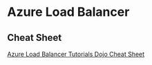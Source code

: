 # Azure Load Balancer

## Cheat Sheet

[Azure Load Balancer Tutorials Dojo Cheat Sheet](https://tutorialsdojo.com/azure-load-balancer/)

